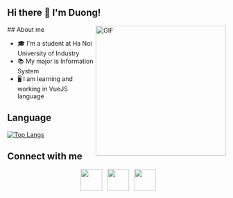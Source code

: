 ## Hi there 👋 I'm Duong!
<img align="right" alt="GIF" src="https://user-images.githubusercontent.com/74038190/212749171-b84692a8-2b04-4e3b-93ca-ac14705da224.gif" width="300"/>
## About me

- 🎓 I'm a student at Ha Noi University of Industry
- 📚 My major is Information System
- 🖥️ I am learning and working in VueJS language

## Language

[![Top Langs](https://github-readme-stats.vercel.app/api/top-langs/?username=duong01&layout=compact&text_color=daf7dc&bg_color=151515)](https://github.com/devSouvik/github-readme-stats)

## Connect with me


<p align="center">
&nbsp; <a href="https://www.facebook.com/duongitbg01" target="_blank" rel="noopener noreferrer"><img src="https://raw.githubusercontent.com/rahuldkjain/github-profile-readme-generator/master/src/images/icons/Social/facebook.svg" width="50" /></a>  
&nbsp; <a href="https://www.instagram.com/duongbg01" target="_blank" rel="noopener noreferrer"><img src="https://upload.wikimedia.org/wikipedia/commons/thumb/e/e7/Instagram_logo_2016.svg/2048px-Instagram_logo_2016.svg.png" width="50" /></a>  
&nbsp; <a href="nguyenvanduongit01@gmail.com" target="_blank" rel="noopener noreferrer"><img src="https://upload.wikimedia.org/wikipedia/commons/thumb/7/7e/Gmail_icon_%282020%29.svg/800px-Gmail_icon_%282020%29.svg.png"  width="50" /></a>
</p>



